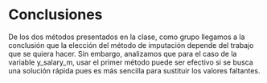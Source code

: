 # Conclusiones

De los dos métodos presentados en la clase, como grupo llegamos a la conclusión que la elección del método de imputación depende del trabajo que se quiera hacer. Sin embargo, analizamos que para el caso de la variable y_salary_m, usar el primer método puede ser efectivo si se busca una solución rápida pues es más sencilla para sustituir los valores faltantes.

